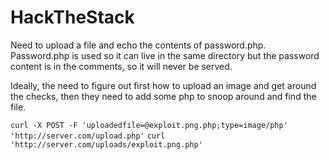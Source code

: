 # HackTheStack

Need to upload a file and echo the contents of password.php. Password.php is used so it can live in the
same directory but the password content is in the comments, so it will never be served.

Ideally, the need to figure out first how to upload an image and get around the checks, then
they need to add some php to snoop around and find the file.

`curl -X POST -F 'uploadedfile=@exploit.png.php;type=image/php' 'http://server.com/upload.php'`
`curl 'http://server.com/uploads/exploit.png.php'`

